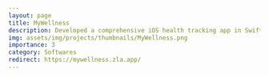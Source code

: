 ```yaml
---
layout: page
title: MyWellness
description: Developed a comprehensive iOS health tracking app in Swift.
img: assets/img/projects/thumbnails/MyWellness.png
importance: 3
category: Softwares
redirect: https://mywellness.zla.app/
---
```

